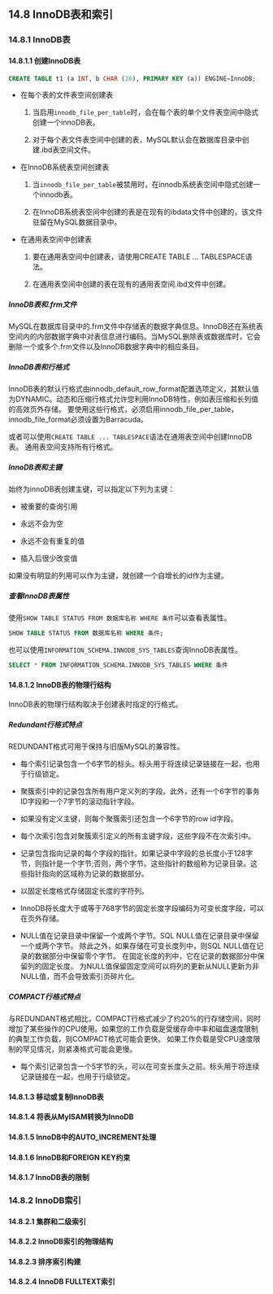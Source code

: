 ﻿## 14.8 InnoDB表和索引

### 14.8.1 InnoDB表

#### 14.8.1.1 创建InnoDB表

```sql
CREATE TABLE t1 (a INT, b CHAR (20), PRIMARY KEY (a)) ENGINE=InnoDB;
```

- 在每个表的文件表空间创建表
  
  1. 当启用`innodb_file_per_table`时，会在每个表的单个文件表空间中隐式创建一个innoDB表。
  
  2. 对于每个表文件表空间中创建的表，MySQL默认会在数据库目录中创建.ibd表空间文件。

- 在InnoDB系统表空间创建表
  
  1. 当`innodb_file_per_table`被禁用时，在innodb系统表空间中隐式创建一个innodb表。
  
  2. 在InnoDB系统表空间中创建的表是在现有的ibdata文件中创建的，该文件驻留在MySQL数据目录中。

- 在通用表空间中创建表
  
  1. 要在通用表空间中创建表，请使用CREATE TABLE ... TABLESPACE语法。
  
  2. 在通用表空间中创建的表在现有的通用表空间.ibd文件中创建。

##### InnoDB表和.frm文件

MySQL在数据库目录中的.frm文件中存储表的数据字典信息。InnoDB还在系统表空间内的内部数据字典中对表信息进行编码。当MySQL删除表或数据库时，它会删除一个或多个.frm文件以及InnoDB数据字典中的相应条目。

##### InnoDB表和行格式

InnoDB表的默认行格式由innodb_default_row_format配置选项定义，其默认值为DYNAMIC。动态和压缩行格式允许您利用InnoDB特性，例如表压缩和长列值的高效页外存储。 要使用这些行格式，必须启用innodb_file_per_table，innodb_file_format必须设置为Barracuda。

或者可以使用`CREATE TABLE ... TABLESPACE`语法在通用表空间中创建InnoDB表。 通用表空间支持所有行格式。

##### InnoDB表和主键

始终为innoDB表创建主键，可以指定以下列为主键：

- 被重要的查询引用

- 永远不会为空

- 永远不会有重复的值

- 插入后很少改变值

如果没有明显的列用可以作为主键，就创建一个自增长的id作为主键。

##### 查看InnoDB表属性

使用`SHOW TABLE STATUS FROM 数据库名称 WHERE 条件`可以查看表属性。

```sql
SHOW TABLE STATUS FROM 数据库名称 WHERE 条件;
```

也可以使用`INFORMATION_SCHEMA.INNODB_SYS_TABLES`查询InnoDB表属性。

```sql
SELECT * FROM INFORMATION_SCHEMA.INNODB_SYS_TABLES WHERE 条件
```

#### 14.8.1.2 InnoDB表的物理行结构

InnoDB表的物理行结构取决于创建表时指定的行格式。

##### Redundant行格式特点

REDUNDANT格式可用于保持与旧版MySQL的兼容性。

- 每个索引记录包含一个6字节的标头。标头用于将连续记录链接在一起，也用于行级锁定。

- 聚簇索引中的记录包含所有用户定义列的字段。此外，还有一个6字节的事务ID字段和一个7字节的滚动指针字段。

- 如果没有定义主键，则每个聚簇索引还包含一个6字节的row id字段。

- 每个次索引包含对聚簇索引定义的所有主键字段，这些字段不在次索引中。

- 记录包含指向记录的每个字段的指针。如果记录中字段的总长度小于128字节，则指针是一个字节;否则，两个字节。这些指针的数组称为记录目录。这些指针指向的区域称为记录的数据部分。

- 以固定长度格式存储固定长度的字符列。

- InnoDB将长度大于或等于768字节的固定长度字段编码为可变长度字段，可以在页外存储。

- NULL值在记录目录中保留一个或两个字节。SQL NULL值在记录目录中保留一个或两个字节。 除此之外，如果存储在可变长度列中，则SQL NULL值在记录的数据部分中保留零个字节。 在固定长度的列中，它在记录的数据部分中保留列的固定长度。 为NULL值保留固定空间可以将列的更新从NULL更新为非NULL值，而不会导致索引页碎片化。

##### COMPACT行格式特点

与REDUNDANT格式相比，COMPACT行格式减少了约20%的行存储空间，同时增加了某些操作的CPU使用。如果您的工作负载是受缓存命中率和磁盘速度限制的典型工作负载，则COMPACT格式可能会更快。 如果工作负载是受CPU速度限制的罕见情况，则紧凑格式可能会更慢。

- 每个索引记录包含一个5字节的头，可以在可变长度头之前。标头用于将连续记录链接在一起，也用于行级锁定。

#### 14.8.1.3 移动或复制InnoDB表

#### 14.8.1.4 将表从MyISAM转换为InnoDB

#### 14.8.1.5 InnoDB中的AUTO_INCREMENT处理

#### 14.8.1.6 InnoDB和FOREIGN KEY约束

#### 14.8.1.7 InnoDB表的限制

### 14.8.2 InnoDB索引

#### 14.8.2.1 集群和二级索引

#### 14.8.2.2  InnoDB索引的物理结构

#### 14.8.2.3 排序索引构建

#### 14.8.2.4 InnoDB FULLTEXT索引
